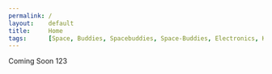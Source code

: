 ```yaml
---
permalink: /
layout:    default
title:     Home
tags:      [Space, Buddies, Spacebuddies, Space-Buddies, Electronics, Kits, Maker, Badges, Soldering, Brighton, ATMega8, Infrared]
---
```

Coming Soon 123